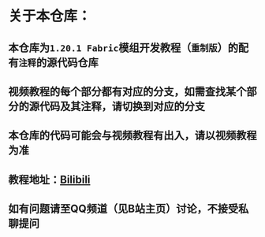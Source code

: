 # 关于本仓库：
## 本仓库为`1.20.1 Fabric`模组开发教程（`重制版`）的配有`注释`的源代码仓库
## 视频教程的每个部分都有对应的分支，如需查找某个部分的源代码及其注释，请切换到对应的分支
## 本仓库的代码可能会与视频教程有出入，请以视频教程为准
## 教程地址：[Bilibili](https://space.bilibili.com/489671468)
## 如有问题请至QQ频道（见B站主页）讨论，不接受私聊提问